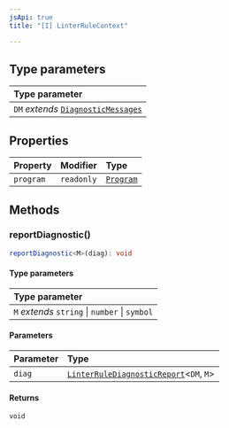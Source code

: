 ```yaml
---
jsApi: true
title: "[I] LinterRuleContext"

---
```

## Type parameters

| Type parameter |
| :------ |
| `DM` *extends* [`DiagnosticMessages`](DiagnosticMessages.md) |

## Properties

| Property | Modifier | Type |
| :------ | :------ | :------ |
| `program` | `readonly` | [`Program`](Program.md) |

## Methods

### reportDiagnostic()

```ts
reportDiagnostic<M>(diag): void
```

#### Type parameters

| Type parameter |
| :------ |
| `M` *extends* `string` \| `number` \| `symbol` |

#### Parameters

| Parameter | Type |
| :------ | :------ |
| `diag` | [`LinterRuleDiagnosticReport`](../type-aliases/LinterRuleDiagnosticReport.md)<`DM`, `M`\> |

#### Returns

`void`
